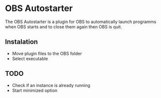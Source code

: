 # OBS Autostarter

The OBS Autostarter is a plugin for OBS to automatically launch programms when OBS starts and to close them again then OBS is quit.

## Instalation

- Move plugin files to the OBS folder
- Select executable

## TODO

- Check if an instance is already running
- Start minimized option
